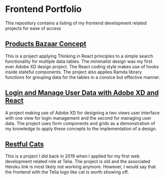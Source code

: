 # Frontend Portfolio
This repository contains a listing of my frontend development related projects for ease of access

## [Products Bazaar Concept](https://github.com/samniem/products-bazaar-concept)
This is a project applying Thinking in React principles to a simple search functionality for multiple data tables. The minimalist design was my first ever Adobe XD design project. The React coding style makes use of hooks inside stateful components. The project also applies Ramda library functions for grouping data for the tables in a consice but effective manner. 

## [Login and Manage User Data with Adobe XD and React](https://github.com/samniem/login-and-manage-user-data)
A project making use of Adobe XD for designing a two views user interface with one view for login management and the second for managing user data. The project uses form components and grids as a demonstration of my knowledge to apply these concepts to the implementation of a design. 

## [Restful Cats](https://github.com/samniem/restfulcats)
This is a project I did back in 2019 when I applied for my first web development related role at Telia. The project is old and the associated Heroku link is most likely not working anymore. However, I would say that the frontend with the Telia logo like cat is worth showing off.

